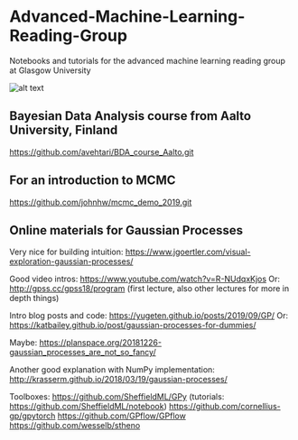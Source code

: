 # Advanced-Machine-Learning-Reading-Group
Notebooks and tutorials for the advanced machine learning reading group at Glasgow University

![alt text](https://imgs.xkcd.com/comics/frequentists_vs_bayesians.png)

## Bayesian Data Analysis course from Aalto University, Finland
https://github.com/avehtari/BDA_course_Aalto.git

## For an introduction to MCMC
https://github.com/johnhw/mcmc_demo_2019.git

## Online materials for Gaussian Processes

Very nice for building intuition:
https://www.jgoertler.com/visual-exploration-gaussian-processes/

Good video intros:
https://www.youtube.com/watch?v=R-NUdqxKjos
Or:
http://gpss.cc/gpss18/program (first lecture, also other lectures for more in depth things)

Intro blog posts and code:
https://yugeten.github.io/posts/2019/09/GP/
Or:
https://katbailey.github.io/post/gaussian-processes-for-dummies/

Maybe:
https://planspace.org/20181226-gaussian_processes_are_not_so_fancy/

Another good explanation with NumPy implementation: http://krasserm.github.io/2018/03/19/gaussian-processes/

Toolboxes:
https://github.com/SheffieldML/GPy (tutorials: https://github.com/SheffieldML/notebook)
https://github.com/cornellius-gp/gpytorch
https://github.com/GPflow/GPflow
https://github.com/wesselb/stheno
